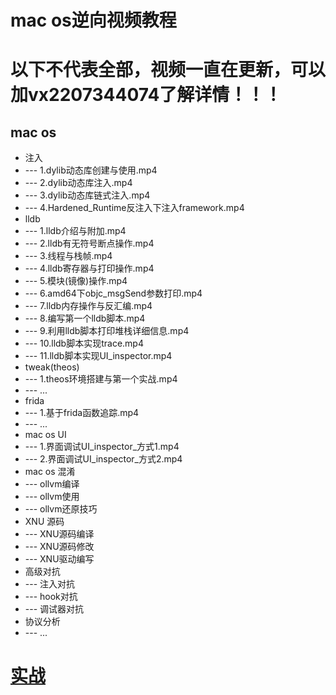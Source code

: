# mac os逆向视频教程
# 以下不代表全部，视频一直在更新，可以加vx2207344074了解详情！！！
 ## mac os  
 * 注入
 * --- 1.dylib动态库创建与使用.mp4
 * --- 2.dylib动态库注入.mp4
 * --- 3.dylib动态库链式注入.mp4
 * --- 4.Hardened_Runtime反注入下注入framework.mp4
 * lldb
 * --- 1.lldb介绍与附加.mp4
 * --- 2.lldb有无符号断点操作.mp4
 * --- 3.线程与栈帧.mp4
 * --- 4.lldb寄存器与打印操作.mp4
 * --- 5.模块(镜像)操作.mp4
 * --- 6.amd64下objc_msgSend参数打印.mp4 
 * --- 7.lldb内存操作与反汇编.mp4
 * --- 8.编写第一个lldb脚本.mp4
 * --- 9.利用lldb脚本打印堆栈详细信息.mp4
 * --- 10.lldb脚本实现trace.mp4
 * --- 11.lldb脚本实现UI_inspector.mp4
 * tweak(theos)
 * --- 1.theos环境搭建与第一个实战.mp4
 * --- ...
 * frida
 * --- 1.基于frida函数追踪.mp4
 * --- ...
 * mac os UI
 * --- 1.界面调试UI_inspector_方式1.mp4
 * --- 2.界面调试UI_inspector_方式2.mp4
 * mac os 混淆
 * --- ollvm编译
 * --- ollvm使用
 * --- ollvm还原技巧
 * XNU 源码
 * --- XNU源码编译
 * --- XNU源码修改
 * --- XNU驱动编写
 * 高级对抗
 * --- 注入对抗
 * --- hook对抗
 * --- 调试器对抗
 * 协议分析
 * --- ...
 # [实战](https://github.com/haidragon/study_frida)
